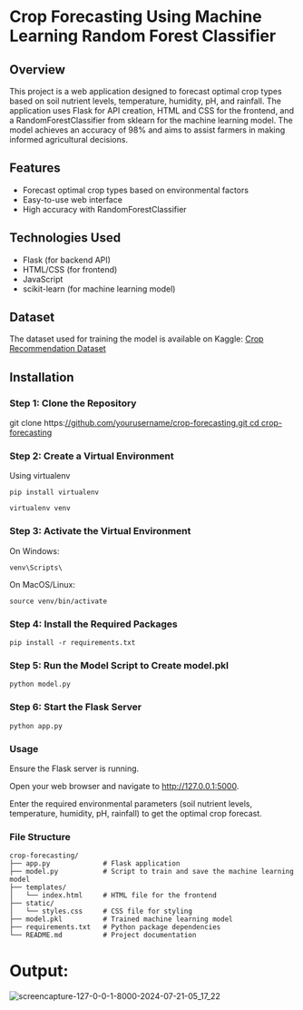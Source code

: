 # Crop Forecasting Using Machine Learning Random Forest Classifier

## Overview

This project is a web application designed to forecast optimal crop types based on soil nutrient levels, temperature, humidity, pH, and rainfall. The application uses Flask for API creation, HTML and CSS for the frontend, and a RandomForestClassifier from sklearn for the machine learning model. The model achieves an accuracy of 98% and aims to assist farmers in making informed agricultural decisions.

## Features

- Forecast optimal crop types based on environmental factors
- Easy-to-use web interface
- High accuracy with RandomForestClassifier

## Technologies Used

- Flask (for backend API)
- HTML/CSS (for frontend)
- JavaScript
- scikit-learn (for machine learning model)

## Dataset

The dataset used for training the model is available on Kaggle: [Crop Recommendation Dataset](https://www.kaggle.com/atharvaingle/crop-recommendation-dataset)

## Installation

### Step 1: Clone the Repository

git clone https:[//github.com/yourusername/crop-forecasting.git
cd crop-forecasting](https://github.com/KimayaRaut/Crop-Forecasting-Using-Machine-Learning-Random-Forest-Classifier.git)

### Step 2: Create a Virtual Environment
Using virtualenv


```plaintext 
pip install virtualenv
```


```plaintext 
virtualenv venv
```

### Step 3: Activate the Virtual Environment
On Windows:


```plaintext 
venv\Scripts\
```


On MacOS/Linux:


```plaintext
source venv/bin/activate
```

### Step 4: Install the Required Packages
```plaintext 
pip install -r requirements.txt
```

### Step 5: Run the Model Script to Create model.pkl
```plaintext 
python model.py
```

### Step 6: Start the Flask Server
```plaintext 
python app.py
```

### Usage
Ensure the Flask server is running.

Open your web browser and navigate to http://127.0.0.1:5000.

Enter the required environmental parameters (soil nutrient levels, temperature, humidity, pH, rainfall) to get the optimal crop forecast.

### File Structure
```plaintext
crop-forecasting/
├── app.py             # Flask application
├── model.py           # Script to train and save the machine learning model
├── templates/
│   └── index.html     # HTML file for the frontend
├── static/
│   └── styles.css     # CSS file for styling
├── model.pkl          # Trained machine learning model
├── requirements.txt   # Python package dependencies
└── README.md          # Project documentation
```

# Output:
![screencapture-127-0-0-1-8000-2024-07-21-05_17_22](https://github.com/user-attachments/assets/04798250-24fe-4815-be2c-f2bc8a9c2cba)

